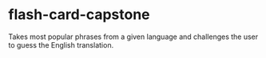 # flash-card-capstone
Takes most popular phrases from a given language and challenges the user to guess the English translation.
